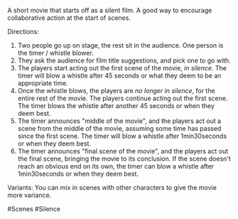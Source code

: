 A short movie that starts off as a silent film. A good way to encourage collaborative action at the start of scenes.

Directions:
1. Two people go up on stage, the rest sit in the audience. One person is the timer / whistle blower.
2. They ask the audience for film title suggestions, and pick one to go with.
3. The players start acting out the first scene of the movie, *in silence*. The timer will blow a whistle after 45 seconds or what they deem to be an appropriate time.
4. Once the whistle blows, the players are *no longer in silence*, for the entire rest of the movie. The players continue acting out the first scene. The timer blows the whistle after another 45 seconds or when they deem best.
5. The timer announces "middle of the movie", and the players act out a scene from the middle of the movie, assuming some time has passed since the first scene. The timer will blow a whistle after 1min30seconds or when they deem best.
6. The timer announces "final scene of the movie", and the players act out the final scene, bringing the movie to its conclusion. If the scene doesn't reach an obvious end on its own, the timer can blow a whistle after 1min30seconds or when they deem best.

Variants:
You can mix in scenes with other characters to give the movie more variance.

#Scenes #Silence